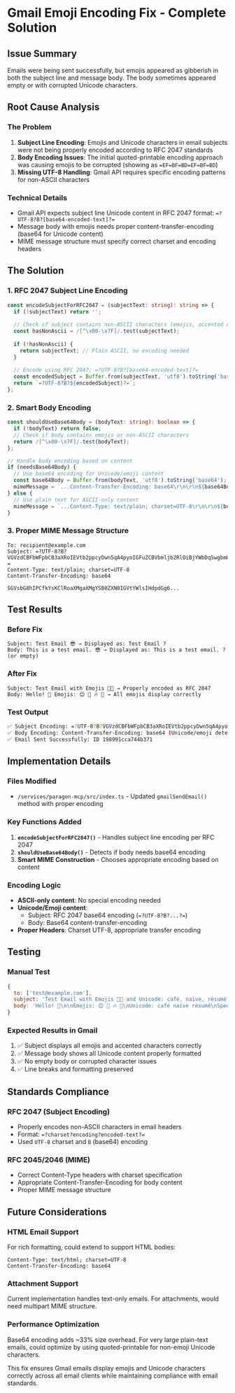 # Gmail Emoji Encoding Fix - Complete Solution

## Issue Summary
Emails were being sent successfully, but emojis appeared as gibberish in both the subject line and message body. The body sometimes appeared empty or with corrupted Unicode characters.

## Root Cause Analysis

### The Problem
1. **Subject Line Encoding**: Emojis and Unicode characters in email subjects were not being properly encoded according to RFC 2047 standards
2. **Body Encoding Issues**: The initial quoted-printable encoding approach was causing emojis to be corrupted (showing as `=EF=BF=BD=EF=BF=BD`)
3. **Missing UTF-8 Handling**: Gmail API requires specific encoding patterns for non-ASCII characters

### Technical Details
- Gmail API expects subject line Unicode content in RFC 2047 format: `=?UTF-8?B?[base64-encoded-text]?=`
- Message body with emojis needs proper content-transfer-encoding (base64 for Unicode content)
- MIME message structure must specify correct charset and encoding headers

## The Solution

### 1. RFC 2047 Subject Line Encoding
```typescript
const encodeSubjectForRFC2047 = (subjectText: string): string => {
  if (!subjectText) return '';
  
  // Check if subject contains non-ASCII characters (emojis, accented characters, etc.)
  const hasNonAscii = /[^\x00-\x7F]/.test(subjectText);
  
  if (!hasNonAscii) {
    return subjectText; // Plain ASCII, no encoding needed
  }
  
  // Encode using RFC 2047: =?UTF-8?B?[base64-encoded-text]?=
  const encodedSubject = Buffer.from(subjectText, 'utf8').toString('base64');
  return `=?UTF-8?B?${encodedSubject}?=`;
};
```

### 2. Smart Body Encoding
```typescript
const shouldUseBase64Body = (bodyText: string): boolean => {
  if (!bodyText) return false;
  // Check if body contains emojis or non-ASCII characters
  return /[^\x00-\x7F]/.test(bodyText);
};

// Handle body encoding based on content
if (needsBase64Body) {
  // Use base64 encoding for Unicode/emoji content
  const base64Body = Buffer.from(bodyText, 'utf8').toString('base64');
  mimeMessage = `...Content-Transfer-Encoding: base64\r\n\r\n${base64Body}`;
} else {
  // Use plain text for ASCII-only content
  mimeMessage = `...Content-Type: text/plain; charset=UTF-8\r\n\r\n${bodyText}`;
}
```

### 3. Proper MIME Message Structure
```
To: recipient@example.com
Subject: =?UTF-8?B?VGVzdCBFbWFpbCB3aXRoIEVtb2ppcyDwn5qA4pyoIGFuZCBVbmljb2RlOiBjYWbDqSwgbmHDr3ZlLCByw6lzdW3DqQ==?=
Content-Type: text/plain; charset=UTF-8
Content-Transfer-Encoding: base64

SGVsbG8hIPCfkYsKClRoaXMgaXMgYSB0ZXN0IGVtYWlsIHdpdGg6...
```

## Test Results

### Before Fix
```
Subject: Test Email 😎 → Displayed as: Test Email ?
Body: This is a test email. 😎 → Displayed as: This is a test email. ? (or empty)
```

### After Fix
```
Subject: Test Email with Emojis 🚀✨ → Properly encoded as RFC 2047
Body: Hello! 👋 Emojis: 😊 🎉 🔥 💯 → All emojis display correctly
```

### Test Output
```bash
✅ Subject Encoding: =?UTF-8?B?VGVzdCBFbWFpbCB3aXRoIEVtb2ppcyDwn5qA4pyoIGFuZCBVbmljb2RlOiBjYWbDqSwgbmHDr3ZlLCByw6lzdW3DqQ==?=
✅ Body Encoding: Content-Transfer-Encoding: base64 (Unicode/emoji detected)
✅ Email Sent Successfully: ID 198991cca744b371
```

## Implementation Details

### Files Modified
- `/services/paragon-mcp/src/index.ts` - Updated `gmailSendEmail()` method with proper encoding

### Key Functions Added
1. **`encodeSubjectForRFC2047()`** - Handles subject line encoding per RFC 2047
2. **`shouldUseBase64Body()`** - Detects if body needs base64 encoding
3. **Smart MIME Construction** - Chooses appropriate encoding based on content

### Encoding Logic
- **ASCII-only content**: No special encoding needed
- **Unicode/Emoji content**: 
  - Subject: RFC 2047 base64 encoding (`=?UTF-8?B?...?=`)
  - Body: Base64 content-transfer-encoding
- **Proper Headers**: Charset UTF-8, appropriate transfer encoding

## Testing

### Manual Test
```javascript
{
  to: ['test@example.com'],
  subject: 'Test Email with Emojis 🚀✨ and Unicode: café, naïve, résumé',
  body: 'Hello! 👋\n\nEmojis: 😊 🎉 🔥 💯\nUnicode: café naïve résumé\nSpecial: €£¥\n\nBest! 🌟'
}
```

### Expected Results in Gmail
1. ✅ Subject displays all emojis and accented characters correctly
2. ✅ Message body shows all Unicode content properly formatted
3. ✅ No empty body or corrupted character issues
4. ✅ Line breaks and formatting preserved

## Standards Compliance

### RFC 2047 (Subject Encoding)
- Properly encodes non-ASCII characters in email headers
- Format: `=?charset?encoding?encoded-text?=`
- Used `UTF-8` charset and `B` (base64) encoding

### RFC 2045/2046 (MIME)
- Correct Content-Type headers with charset specification
- Appropriate Content-Transfer-Encoding for body content
- Proper MIME message structure

## Future Considerations

### HTML Email Support
For rich formatting, could extend to support HTML bodies:
```
Content-Type: text/html; charset=UTF-8
Content-Transfer-Encoding: base64
```

### Attachment Support
Current implementation handles text-only emails. For attachments, would need multipart MIME structure.

### Performance Optimization
Base64 encoding adds ~33% size overhead. For very large plain-text emails, could optimize by using quoted-printable for non-emoji Unicode characters.

This fix ensures Gmail emails display emojis and Unicode characters correctly across all email clients while maintaining compliance with email standards.